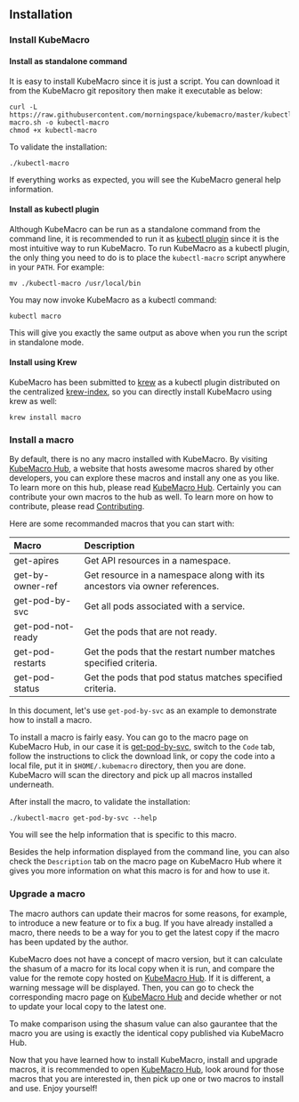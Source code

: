 ## Installation

### Install KubeMacro

#### Install as standalone command

It is easy to install KubeMacro since it is just a script. You can download it from the KubeMacro git repository then make it executable as below:
```shell
curl -L https://raw.githubusercontent.com/morningspace/kubemacro/master/kubectl-macro.sh -o kubectl-macro
chmod +x kubectl-macro
```

To validate the installation:
```shell
./kubectl-macro
```

If everything works as expected, you will see the KubeMacro general help information.

#### Install as kubectl plugin

Although KubeMacro can be run as a standalone command from the command line, it is recommended to run it as [kubectl plugin](https://kubernetes.io/docs/tasks/extend-kubectl/kubectl-plugins/) since it is the most intuitive way to run KubeMacro. To run KubeMacro as a kubectl plugin, the only thing you need to do is to place the `kubectl-macro` script anywhere in your `PATH`. For example:
```shell
mv ./kubectl-macro /usr/local/bin
```

You may now invoke KubeMacro as a kubectl command:
```shell
kubectl macro
```

This will give you exactly the same output as above when you run the script in standalone mode.

#### Install using Krew

KubeMacro has been submitted to [krew](https://krew.sigs.k8s.io/) as a kubectl plugin distributed on the centralized [krew-index](https://krew.sigs.k8s.io/plugins/), so you can directly install KubeMacro using krew as well:
```shell
krew install macro
```

### Install a macro

By default, there is no any macro installed with KubeMacro. By visiting [KubeMacro Hub](https://morningspace.github.io/kubemacro-hub/), a website that hosts awesome macros shared by other developers, you can explore these macros and install any one as you like. To learn more on this hub, please read [KubeMacro Hub](kubeMacro-hub.md). Certainly you can contribute your own macros to the hub as well. To learn more on how to contribute, please read [Contributing](contributing.md).

Here are some recommanded macros that you can start with:

| Macro             | Description
|:------------------|:-----------------------------
| get-apires        | Get API resources in a namespace.
| get-by-owner-ref  | Get resource in a namespace along with its ancestors via owner references.
| get-pod-by-svc    | Get all pods associated with a service.
| get-pod-not-ready | Get the pods that are not ready.
| get-pod-restarts  | Get the pods that the restart number matches specified criteria.
| get-pod-status    | Get the pods that pod status matches specified criteria.

In this document, let's use `get-pod-by-svc` as an example to demonstrate how to install a macro.

To install a macro is fairly easy. You can go to the macro page on KubeMacro Hub, in our case it is [get-pod-by-svc](https://morningspace.github.io/kubemacro-hub/macros/#/docs/get-pod-by-svc), switch to the `Code` tab, follow the instructions to click the download link, or copy the code into a local file, put it in `$HOME/.kubemacro` directory, then you are done. KubeMacro will scan the directory and pick up all macros installed underneath.

After install the macro, to validate the installation:
```shell
./kubectl-macro get-pod-by-svc --help
```
You will see the help information that is specific to this macro.

Besides the help information displayed from the command line, you can also check the `Description` tab on the macro page on KubeMacro Hub where it gives you more information on what this macro is for and how to use it.

### Upgrade a macro

The macro authors can update their macros for some reasons, for example, to introduce a new feature or to fix a bug. If you have already installed a macro, there needs to be a way for you to get the latest copy if the macro has been updated by the author.

KubeMacro does not have a concept of macro version, but it can calculate the shasum of a macro for its local copy when it is run, and compare the value for the remote copy hosted on [KubeMacro Hub](https://morningspace.github.io/kubemacro-hub/). If it is different, a warning message will be displayed. Then, you can go to check the corresponding macro page on [KubeMacro Hub](https://morningspace.github.io/kubemacro-hub/) and decide whether or not to update your local copy to the latest one.

To make comparison using the shasum value can also gaurantee that the macro you are using is exactly the identical copy published via KubeMacro Hub.

Now that you have learned how to install KubeMacro, install and upgrade macros, it is recommended to open [KubeMacro Hub](https://morningspace.github.io/kubemacro-hub/), look around for those macros that you are interested in, then pick up one or two macros to install and use. Enjoy yourself!